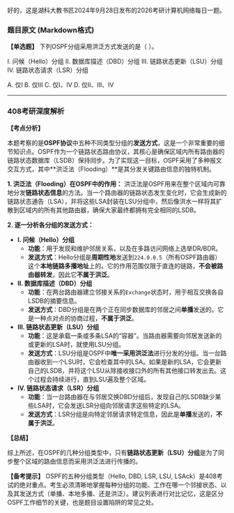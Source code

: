 好的，这是湖科大教书匠2024年9月28日发布的2026考研计算机网络每日一题。

### 题目原文 (Markdown格式)

**【单选题】** 下列OSPF分组采用洪泛方式发送的是（ ）。

I. 问候（Hello）分组 II. 数据库描述（DBD）分组 III. 链路状态更新（LSU）分组 IV. 链路状态请求（LSR）分组

A. 仅I B. 仅III C. 仅I、IV D. 仅II、III、IV

------

### 408考研深度解析

**【考点分析】**

本题考察的是**OSPF协议**中五种不同类型分组的**发送方式**，这是一个非常重要的细节知识点。OSPF作为一个链路状态路由协议，其核心是确保区域内所有路由器的链路状态数据库（LSDB）保持同步。为了实现这一目标，OSPF采用了多种报文交互方式，其中**洪泛法（Flooding）**是其分发关键路由信息的独特机制。

**1. 洪泛法（Flooding）在OSPF中的作用：** 洪泛法是OSPF用来在整个区域内可靠地分发**链路状态信息**的方法。当一个路由器的链路状态发生变化时，它会生成新的链路状态通告（LSA），并将这些LSA封装在LSU分组中，然后像洪水一样将其扩散到区域内的所有其他路由器，确保大家最终都拥有完全相同的LSDB。

**2. 逐一分析各分组的发送方式：**

- **I. 问候（Hello）分组**
  - **功能**：用于发现和维护邻居关系，以及在多路访问网络上选举DR/BDR。
  - **发送方式**：Hello分组是**周期性地**发送到`224.0.0.5`（所有OSPF路由器）这个**本地链路多播地址**上的。它的作用范围仅限于直连的链路，**不会被路由器转发**，因此它**不属于洪泛**。
- **II. 数据库描述（DBD）分组**
  - **功能**：在两台路由器建立邻接关系的`Exchange`状态时，用于相互交换各自LSDB的摘要信息。
  - **发送方式**：DBD分组是在两个正在同步数据库的邻居之间**单播**发送的。它是一种点对点的协商过程，**不属于洪泛**。
- **III. 链路状态更新（LSU）分组**
  - **功能**：这是承载一条或多条LSA的“容器”。当路由器需要向邻居发送新的或更新的LSA时，就使用LSU分组。
  - **发送方式**：LSU分组是OSPF中**唯一采用洪泛法**进行分发的分组。当一台路由器收到一个LSU时，它会检查其中的LSA。如果是新的LSA，它会更新自己的LSDB，并将这个LSU从除接收接口外的所有其他接口转发出去。这个过程会持续进行，直到LSU遍及整个区域。
- **IV. 链路状态请求（LSR）分组**
  - **功能**：当一台路由器在与邻居交换DBD分组后，发现自己的LSDB缺少某些LSA时，它会发送LSR分组向邻居请求这些特定的LSA。
  - **发送方式**：LSR分组是向特定邻居请求特定信息，因此是**单播**发送的，**不属于洪泛**。

**【总结】**

综上所述，在OSPF的几种分组类型中，只有**链路状态更新（LSU）分组**是为了同步整个区域的路由信息而采用洪泛法进行传播的。

**【备考提示】** OSPF的五种分组类型（Hello, DBD, LSR, LSU, LSAck）是408考试的绝对重点。考生必须清晰地掌握每种分组的功能、工作在哪一个邻接状态、以及其发送方式（单播、本地多播、还是洪泛）。建议列表进行对比记忆，这是区分OSPF工作细节的关键，也是题目设置陷阱的常见之处。